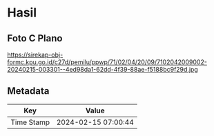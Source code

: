 # Hasil

## Foto C Plano

https://sirekap-obj-formc.kpu.go.id/c27d/pemilu/ppwp/71/02/04/20/09/7102042009002-20240215-003301--4ed98da1-62dd-4f39-88ae-f5188bc9f29d.jpg


## Metadata

| Key        | Value               |
| ---------- | ------------------- |
| Time Stamp | 2024-02-15 07:00:44 |



